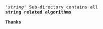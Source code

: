 <pre>
<i>'string'</i> Sub-directory contains all 
<strong>string related algorithms</strong>

<strong>Thanks</strong>
</pre>
